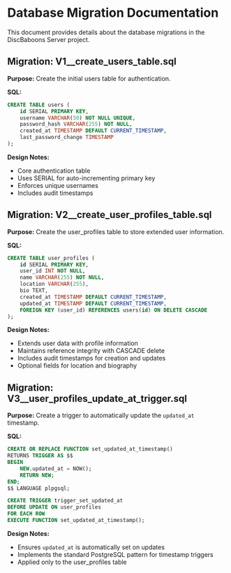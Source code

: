 # Database Migration Documentation

This document provides details about the database migrations in the DiscBaboons Server project.

## Migration: V1__create_users_table.sql

**Purpose:** Create the initial users table for authentication.

**SQL:**
```sql
CREATE TABLE users (
    id SERIAL PRIMARY KEY,
    username VARCHAR(50) NOT NULL UNIQUE,
    password_hash VARCHAR(255) NOT NULL,
    created_at TIMESTAMP DEFAULT CURRENT_TIMESTAMP,
    last_password_change TIMESTAMP
);
```

**Design Notes:**
- Core authentication table
- Uses SERIAL for auto-incrementing primary key
- Enforces unique usernames
- Includes audit timestamps

## Migration: V2__create_user_profiles_table.sql

**Purpose:** Create the user_profiles table to store extended user information.

**SQL:**
```sql
CREATE TABLE user_profiles (
    id SERIAL PRIMARY KEY,
    user_id INT NOT NULL,
    name VARCHAR(255) NOT NULL,
    location VARCHAR(255),
    bio TEXT,
    created_at TIMESTAMP DEFAULT CURRENT_TIMESTAMP,
    updated_at TIMESTAMP DEFAULT CURRENT_TIMESTAMP,
    FOREIGN KEY (user_id) REFERENCES users(id) ON DELETE CASCADE
);
```

**Design Notes:**
- Extends user data with profile information
- Maintains reference integrity with CASCADE delete
- Includes audit timestamps for creation and updates
- Optional fields for location and biography

## Migration: V3__user_profiles_update_at_trigger.sql

**Purpose:** Create a trigger to automatically update the `updated_at` timestamp.

**SQL:**
```sql
CREATE OR REPLACE FUNCTION set_updated_at_timestamp()
RETURNS TRIGGER AS $$
BEGIN
    NEW.updated_at = NOW();
    RETURN NEW;
END;
$$ LANGUAGE plpgsql;

CREATE TRIGGER trigger_set_updated_at
BEFORE UPDATE ON user_profiles
FOR EACH ROW
EXECUTE FUNCTION set_updated_at_timestamp();
```

**Design Notes:**
- Ensures `updated_at` is automatically set on updates
- Implements the standard PostgreSQL pattern for timestamp triggers
- Applied only to the user_profiles table